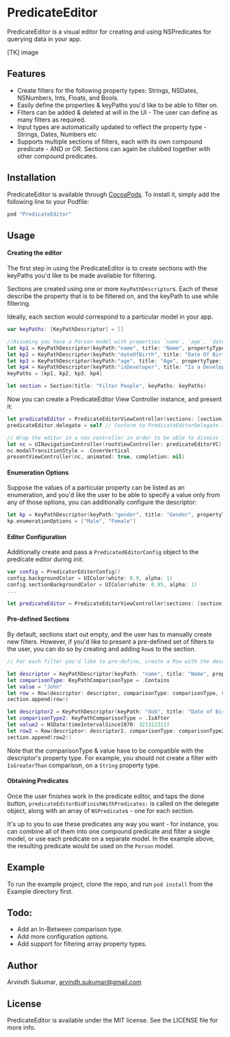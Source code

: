 # PredicateEditor

PredicateEditor is a visual editor for creating and using NSPredicates for querying data in your app.

[TK] image

## Features
- Create filters for the following property types: Strings, NSDates, NSNumbers, Ints, Floats, and Bools.
- Easily define the properties & keyPaths you'd like to be able to filter on.
- Filters can be added & deleted at will in the UI - The user can define as many filters as required.
- Input types are automatically updated to reflect the property type - Strings, Dates, Numbers etc
- Supports multiple sections of filters, each with its own compound predicate - AND or OR. Sections can again be clubbed together with other compound predicates.

## Installation

PredicateEditor is available through [CocoaPods](http://cocoapods.org). To install
it, simply add the following line to your Podfile:

```ruby
pod "PredicateEditor"
```

## Usage

#### Creating the editor
The first step in using the PredicateEditor is to create sections with the keyPaths you'd like to be made available for filtering.

Sections are created using one or more `KeyPathDescriptor`s. Each of these describe the property that is to be filtered on, and the keyPath to use while filtering.

Ideally, each section would correspond to a particular model in your app.

```swift
var keyPaths: [KeyPathDescriptor] = []

//Assuming you have a Person model with properties `name`, `age`, `dateOfBirth` & a Bool `isDeveloper`, create a descriptor for each of them.
let kp1 = KeyPathDescriptor(keyPath:"name", title: "Name", propertyType: .String)
let kp2 = KeyPathDescriptor(keyPath:"dateOfBirth", title: "Date Of Birth", propertyType: .Date)
let kp3 = KeyPathDescriptor(keyPath:"age", title: "Age", propertyType: .Int)
let kp4 = KeyPathDescriptor(keyPath:"isDeveloper", title: "Is a Developer", propertyType: .Boolean)
keyPaths = [kp1, kp2, kp3, kp4]

let section = Section(title: "Filter People", keyPaths: keyPaths)
```

Now you can create a PredicateEditor View Controller instance, and present it:

```swift
let predicateEditor = PredicateEditorViewController(sections: [section])
predicateEditor.delegate = self // Conform to PredicateEditorDelegate to receive callbacks.

// Wrap the editor in a nav controller in order to be able to dismiss it.
let nc = UINavigationController(rootViewController: predicateEditorVC)
nc.modalTransitionStyle = .CoverVertical
presentViewController(nc, animated: true, completion: nil)
```

#### Enumeration Options
Suppose the values of a particular property can be listed as an enumeration, and you'd like the user to be able to specify a value only from any of those options, you can additionally configure the descriptor:

```swift
let kp = KeyPathDescriptor(keyPath:"gender", title: "Gender", propertyType: .String)
kp.enumerationOptions = ["Male", "Female"]
```

#### Editor Configuration
Additionally create and pass a `PredicatedEditorConfig` object to the predicate editor during init.

```swift
var config = PredicatorEditorConfig()
config.backgroundColor = UIColor(white: 0.9, alpha: 1)
config.sectionBackgroundColor = UIColor(white: 0.95, alpha: 1)
...

let predicateEditor = PredicateEditorViewController(sections: [section], config: config)
```

#### Pre-defined Sections
By default, sections start out empty, and the user has to manually create new filters. However, if you'd like to present a pre-defined set of filters to the user, you can do so by creating and adding `Row`s to the section.

```swift
// For each filter you'd like to pre-define, create a Row with the descriptor, comparisonType and value.

let descriptor = KeyPathDescriptor(keyPath: "name", title: "Name", propertyType: KeyPathPropertyType.String)
let comparisonType: KeyPathComparisonType = .Contains
let value = "John"
let row = Row(descriptor: descriptor, comparisonType: comparisonType, value: value)
section.append(row!)

let descriptor2 = KeyPathDescriptor(keyPath: "dob", title: "Date of Birth", propertyType: KeyPathPropertyType.Date)
let comparisonType2: KeyPathComparisonType = .IsAfter
let value2 = NSDate(timeIntervalSince1970: 321312311)
let row2 = Row(descriptor: descriptor2, comparisonType: comparisonType2, value: value2)
section.append(row2!)
```

Note that the comparisonType & value have to be compatible with the descriptor's property type. For example, you should not create a filter with `IsGreaterThan` comparison, on a `String` property type.

#### Obtaining Predicates
Once the user finishes work in the predicate editor, and taps the done button, `predicateEditorDidFinishWithPredicates:` is called on the delegate object, along with an array of `NSPredicate`s - one for each section.

It's up to you to use these predicates any way you want - for instance, you can combine all of them into one compound predicate and filter a single model, or use each predicate on a separate model. In the example above, the resulting predicate would be used on the `Person` model.

## Example
To run the example project, clone the repo, and run `pod install` from the Example directory first.

## Todo:
- Add an In-Between comparison type.
- Add more configuration options.
- Add support for filtering array property types.

## Author

Arvindh Sukumar, arvindh.sukumar@gmail.com

## License

PredicateEditor is available under the MIT license. See the LICENSE file for more info.
